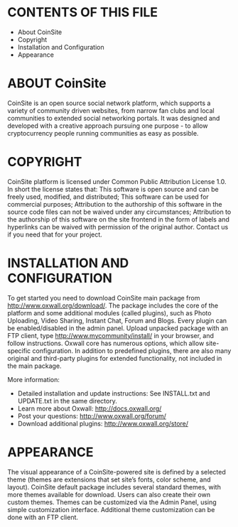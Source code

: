 CONTENTS OF THIS FILE
====================

 * About CoinSite
 * Copyright
 * Installation and Configuration
 * Appearance

ABOUT CoinSite
============

CoinSite is an open source social network platform, which supports a variety of community driven websites, from narrow fan clubs and local communities to extended social networking portals. It was designed and developed with a creative approach pursuing one purpose - to allow cryptocurrency people running communities as easy as possible.

COPYRIGHT
=========

CoinSite platform is licensed under Common Public Attribution License 1.0.
In short the license states that:
This software is open source and can be freely used, modified, and distributed;
This software can be used for commercial purposes;
Attribution to the authorship of this software in the source code files can not be waived under any circumstances;
Attribution to the authorship of this software on the site frontend in the form of labels and hyperlinks can be waived with permission of the original author. Contact us if you need that for your project.

INSTALLATION AND CONFIGURATION
==============================

To get started you need to download CoinSite main package from http://www.oxwall.org/download/. The package includes the core of the platform and some additional modules (called plugins), such as Photo Uploading, Video Sharing, Instant Chat, Forum and Blogs. Every plugin can be enabled/disabled in the admin panel.
Upload unpacked package with an FTP client, type http://www.mycommunity/install/ in your browser, and follow instructions.
Oxwall core has numerous options, which allow site-specific configuration. In addition to predefined plugins, there are also many original and third-party plugins for extended functionality, not included in the main package.

More information:
 * Detailed installation and update instructions:
        See INSTALL.txt and UPDATE.txt in the same directory.
 * Learn more about Oxwall:
        http://docs.oxwall.org/
 * Post your questions:
        http://www.oxwall.org/forum/
 * Download additional plugins:
        http://www.oxwall.org/store/

APPEARANCE
==========

The visual appearance of a CoinSite-powered site is defined by a selected theme (themes are extensions that set site’s fonts, color scheme, and layout). CoinSite default package includes several standard themes, with more themes available for download. Users can also create their own custom themes. Themes can be customized via the Admin Panel, using simple customization interface. Additional theme customization can be done with an FTP client.
